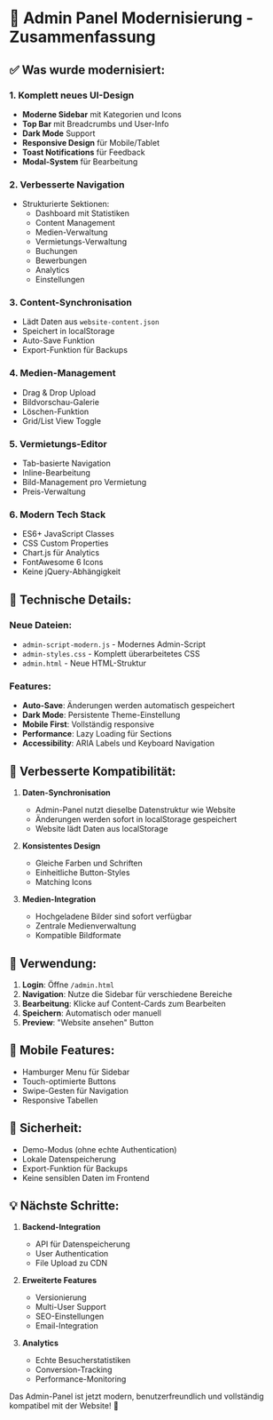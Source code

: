 # 🎨 Admin Panel Modernisierung - Zusammenfassung

## ✅ Was wurde modernisiert:

### 1. **Komplett neues UI-Design**
- **Moderne Sidebar** mit Kategorien und Icons
- **Top Bar** mit Breadcrumbs und User-Info
- **Dark Mode** Support
- **Responsive Design** für Mobile/Tablet
- **Toast Notifications** für Feedback
- **Modal-System** für Bearbeitung

### 2. **Verbesserte Navigation**
- Strukturierte Sektionen:
  - Dashboard mit Statistiken
  - Content Management
  - Medien-Verwaltung
  - Vermietungs-Verwaltung
  - Buchungen
  - Bewerbungen
  - Analytics
  - Einstellungen

### 3. **Content-Synchronisation**
- Lädt Daten aus `website-content.json`
- Speichert in localStorage
- Auto-Save Funktion
- Export-Funktion für Backups

### 4. **Medien-Management**
- Drag & Drop Upload
- Bildvorschau-Galerie
- Löschen-Funktion
- Grid/List View Toggle

### 5. **Vermietungs-Editor**
- Tab-basierte Navigation
- Inline-Bearbeitung
- Bild-Management pro Vermietung
- Preis-Verwaltung

### 6. **Modern Tech Stack**
- ES6+ JavaScript Classes
- CSS Custom Properties
- Chart.js für Analytics
- FontAwesome 6 Icons
- Keine jQuery-Abhängigkeit

## 🔧 Technische Details:

### Neue Dateien:
- `admin-script-modern.js` - Modernes Admin-Script
- `admin-styles.css` - Komplett überarbeitetes CSS
- `admin.html` - Neue HTML-Struktur

### Features:
- **Auto-Save**: Änderungen werden automatisch gespeichert
- **Dark Mode**: Persistente Theme-Einstellung
- **Mobile First**: Vollständig responsive
- **Performance**: Lazy Loading für Sections
- **Accessibility**: ARIA Labels und Keyboard Navigation

## 🎯 Verbesserte Kompatibilität:

1. **Daten-Synchronisation**
   - Admin-Panel nutzt dieselbe Datenstruktur wie Website
   - Änderungen werden sofort in localStorage gespeichert
   - Website lädt Daten aus localStorage

2. **Konsistentes Design**
   - Gleiche Farben und Schriften
   - Einheitliche Button-Styles
   - Matching Icons

3. **Medien-Integration**
   - Hochgeladene Bilder sind sofort verfügbar
   - Zentrale Medienverwaltung
   - Kompatible Bildformate

## 🚀 Verwendung:

1. **Login**: Öffne `/admin.html`
2. **Navigation**: Nutze die Sidebar für verschiedene Bereiche
3. **Bearbeitung**: Klicke auf Content-Cards zum Bearbeiten
4. **Speichern**: Automatisch oder manuell
5. **Preview**: "Website ansehen" Button

## 📱 Mobile Features:

- Hamburger Menu für Sidebar
- Touch-optimierte Buttons
- Swipe-Gesten für Navigation
- Responsive Tabellen

## 🔐 Sicherheit:

- Demo-Modus (ohne echte Authentication)
- Lokale Datenspeicherung
- Export-Funktion für Backups
- Keine sensiblen Daten im Frontend

## 💡 Nächste Schritte:

1. **Backend-Integration**
   - API für Datenspeicherung
   - User Authentication
   - File Upload zu CDN

2. **Erweiterte Features**
   - Versionierung
   - Multi-User Support
   - SEO-Einstellungen
   - Email-Integration

3. **Analytics**
   - Echte Besucherstatistiken
   - Conversion-Tracking
   - Performance-Monitoring

Das Admin-Panel ist jetzt modern, benutzerfreundlich und vollständig kompatibel mit der Website! 🎉

